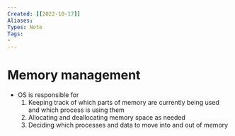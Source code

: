 ```yaml
---
Created: [[2022-10-17]]
Aliases: 
Types: Note
Tags: 
- 
---
```

# Memory management
- OS is responsible for
	1. Keeping track of which parts of memory are currently being used and which process is using them
	2. Allocating and deallocating memory space as needed
	3. Deciding which processes and data to move into and out of memory

